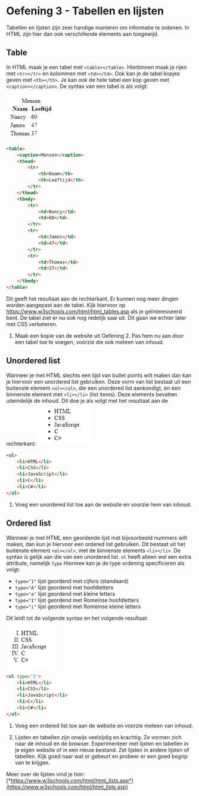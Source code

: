 # Oefening 3 - Tabellen en lijsten

Tabellen en lijsten zijn zeer handige manieren om informatie te ordenen. In HTML zijn hier dan ook verschillende elements aan toegewijd.

## Table

In HTML maak je een tabel met `<table></table>`. Hierbinnen maak je rijen met `<tr></tr>` en kolommen met `<td></td>`. Ook kan je de tabel kopjes geven met `<th></th>`. Je kan ook de hele tabel een kop geven met `<caption></caption>`. De syntax van een tabel is als volgt:

![](../assets/image8.png)

``` html
<table>
    <caption>Mensen</caption>
    <thead>
        <tr>
            <th>Naam</th>
            <th>Leeftijd</th>
        </tr>
    </thead>
    <tbody>
        <tr>
            <td>Nancy</td>
            <td>60</td>
        </tr>
        <tr>
            <td>James</td>
            <td>47</td>
        </tr>
        <tr>
            <td>Thomas</td>
            <td>37</td>
        </tr>
    </tbody>
</table>
```

Dit geeft het resultaat aan de rechterkant. Er kunnen nog meer dingen worden aangepast aan de tabel. Kijk hiervoor op <https://www.w3schools.com/html/html_tables.asp> als je geïnteresseerd bent. De tabel ziet er nu ook nog redelijk saai uit. Dit gaan we echter later met CSS verbeteren.

1.  Maak een kopie van de website uit Oefening 2. Pas hem nu aan door een tabel toe te voegen, voorzie die ook meteen van inhoud.

## Unordered list

Wanneer je met HTML slechts een lijst van bullet points wilt maken dan kan je hiervoor een unordered list gebruiken. Deze vorm van list bestaat uit een buitenste element `<ul></ul>`, die een unordered list aankondigt, en een binnenste element met `<li></li>` (list items). Deze elements bevatten uiteindelijk de inhoud. Dit doe je als volgt met het resultaat aan de rechterkant: ![](../assets/image9.png)

``` html
<ul>
    <li>HTML</li>
    <li>CSS</li>
    <li>JavaScript</li>
    <li>C</li>
    <li>C#</li>
</ul>
```

1.  Voeg een unordered list toe aan de website en voorzie hem van inhoud.

## Ordered list

Wanneer je met HTML een geordende lijst met bijvoorbeeld nummers wilt maken, dan kun je hiervoor een ordered list gebruiken. Dit bestaat uit het buitenste element `<ol></ol>`, met de binnenste elements `<li></li>`. De syntax is gelijk aan die van een unordered list. `ol` heeft alleen wel een extra attribute, namelijk `type` Hiermee kan je de type ordening specificeren als volgt:

-   `type="1"` lijst geordend met cijfers (standaard)
-   `type="A"` lijst geordend met hoofdletters
-   `type="a"` lijst geordend met kleine letters
-   `type="I"` lijst geordend met Romeinse hoofdletters
-   `type="i"` lijst geordend met Romeinse kleine letters

Dit leidt tot de volgende syntax en het volgende resultaat:

![](../assets/image10.png)

``` html
<ol type="I">
    <li>HTML</li>
    <li>CSS</li>
    <li>JavaScript</li>
    <li>C</li>
    <li>C#</li>
</ol>
```

1.  Voeg een ordered list toe aan de website en voorzie meteen van inhoud.

2.  Lijsten en tabellen zijn onwijs veelzijdig en krachtig. Ze vormen zich naar de inhoud en de browser. Experimenteer met lijsten en tabellen in je eigen website of in een nieuw bestand. Zet lijsten in andere lijsten of tabellen. Kijk goed naar wat er gebeurt en probeer er een goed begrip van te krijgen.

Meer over de lijsten vind je hier: [*https://www.w3schools.com/html/html_lists.asp*](https://www.w3schools.com/html/html_lists.asp)
